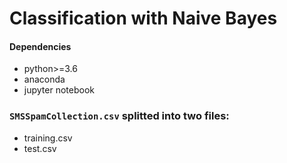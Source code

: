 # Classification with Naive Bayes

#### Dependencies
- python>=3.6
- anaconda
- jupyter notebook

### `SMSSpamCollection.csv` splitted into two files: 
- training.csv
- test.csv